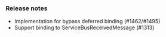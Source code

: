 ### Release notes
<!-- Please add your release notes in the following format:
- My change description (#PR/#issue)
-->

- Implementation for bypass deferred binding (#1462/#1495)
- Support binding to ServiceBusReceivedMessage (#1313)